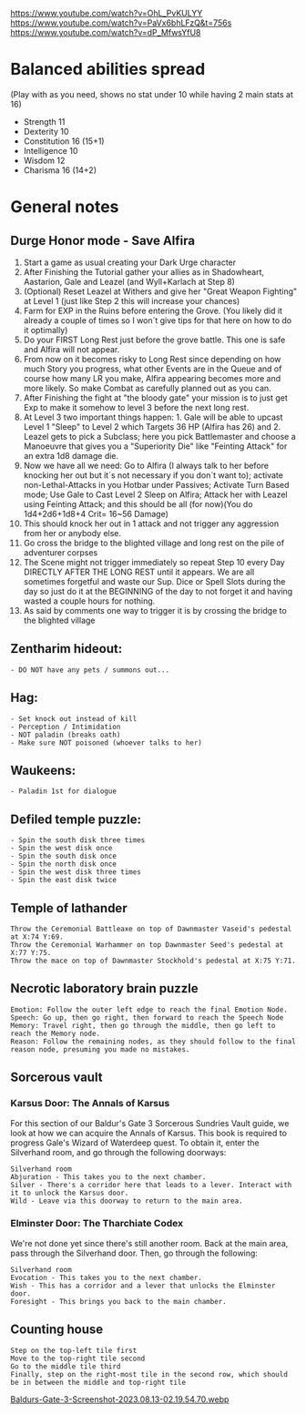 ﻿https://www.youtube.com/watch?v=OhL_PvKULYY
https://www.youtube.com/watch?v=PaVx6bhLFzQ&t=756s
https://www.youtube.com/watch?v=dP_MfwsYfU8

# Balanced abilities spread

(Play with as you need, shows no stat under 10 while having 2 main stats at 16)

- Strength 11
- Dexterity 10
- Constitution 16 (15+1)
- Intelligence 10
- Wisdom 12
- Charisma 16 (14+2)

# General notes

## Durge Honor mode - Save Alfira

1. Start a game as usual creating your Dark Urge character
2. After Finishing the Tutorial gather your allies as in Shadowheart, Aastarion, Gale and Leazel (and Wyll+Karlach at Step 8)
3. (Optional) Reset Leazel at Withers and give her "Great Weapon Fighting" at Level 1 (just like Step 2 this will increase your chances)
4. Farm for EXP in the Ruins before entering the Grove. (You likely did it already a couple of times so I won´t give tips for that here on how to do it optimally)
5. Do your FIRST Long Rest just before the grove battle. This one is safe and Alfira will not appear.
6. From now on it becomes risky to Long Rest since depending on how much Story you progress, what other Events are in the Queue and of course how many LR you make, Alfira appearing becomes more and more likely. So make Combat as carefully planned out as you can.
7. After Finishing the fight at "the bloody gate" your mission is to just get Exp to make it somehow to level 3 before the next long rest.
8. At Level 3 two important things happen: 1. Gale will be able to upcast Level 1 "Sleep" to Level 2 which Targets 36 HP (Alfira has 26) and 2. Leazel gets to pick a Subclass; here you pick Battlemaster and choose a Manoeuvre that gives you a "Superiority Die" like "Feinting Attack" for an extra 1d8 damage die.
9. Now we have all we need: Go to Alfira (I always talk to her before knocking her out but it´s not necessary if you don´t want to); activate non-Lethal-Attacks in you Hotbar under Passives; Activate Turn Based mode; Use Gale to Cast Level 2 Sleep on Alfira; Attack her with Leazel using Feinting Attack; and this should be all (for now)(You do 1d4+2d6+1d8+4 Crit= 16~56 Damage)
10. This should knock her out in 1 attack and not trigger any aggression from her or anybody else.
11. Go cross the bridge to the blighted village and long rest on the pile of adventurer corpses
12. The Scene might not trigger immediately so repeat Step 10 every Day DIRECTLY AFTER THE LONG REST until it appears. We are all sometimes forgetful and waste our Sup. Dice or Spell Slots during the day so just do it at the BEGINNING of the day to not forget it and having wasted a couple hours for nothing.
13. As said by comments one way to trigger it is by crossing the bridge to the blighted village

## Zentharim hideout:
    - DO NOT have any pets / summons out...

## Hag:

    - Set knock out instead of kill
    - Perception / Intimidation
    - NOT paladin (breaks oath)
    - Make sure NOT poisoned (whoever talks to her)

## Waukeens:
    - Paladin 1st for dialogue

## Defiled temple puzzle:
    - Spin the south disk three times
    - Spin the west disk once
    - Spin the south disk once
    - Spin the north disk once
    - Spin the west disk three times
    - Spin the east disk twice

## Temple of lathander
    Throw the Ceremonial Battleaxe on top of Dawnmaster Vaseid's pedestal at X:74 Y:69.
    Throw the Ceremonial Warhammer on top Dawnmaster Seed's pedestal at X:77 Y:75.
    Throw the mace on top of Dawnmaster Stockhold's pedestal at X:75 Y:71.

## Necrotic laboratory brain puzzle

    Emotion: Follow the outer left edge to reach the final Emotion Node.
    Speech: Go up, then go right, then forward to reach the Speech Node
    Memory: Travel right, then go through the middle, then go left to reach the Memory node.
    Reason: Follow the remaining nodes, as they should follow to the final reason node, presuming you made no mistakes.

## Sorcerous vault

### Karsus Door: The Annals of Karsus

For this section of our Baldur's Gate 3 Sorcerous Sundries Vault guide, we look at how we can acquire the Annals of Karsus. This book is required to progress Gale's Wizard of Waterdeep quest. To obtain it, enter the Silverhand room, and go through the following doorways:

    Silverhand room
    Abjuration - This takes you to the next chamber.
    Silver - There's a corridor here that leads to a lever. Interact with it to unlock the Karsus door.
    Wild - Leave via this doorway to return to the main area.

### Elminster Door: The Tharchiate Codex

We're not done yet since there's still another room. Back at the main area, pass through the Silverhand door. Then, go through the following:

    Silverhand room
    Evocation - This takes you to the next chamber.
    Wish - This has a corridor and a lever that unlocks the Elminster door.
    Foresight - This brings you back to the main chamber.

## Counting house

    Step on the top-left tile first
    Move to the top-right tile second
    Go to the middle tile third
    Finally, step on the right-most tile in the second row, which should be in between the middle and top-right tile
[Baldurs-Gate-3-Screenshot-2023.08.13-02.19.54.70.webp](Baldurs-Gate-3-Screenshot-2023.08.13-02.19.54.70.webp)